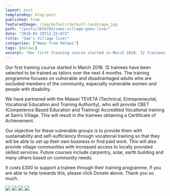 ```yaml
---
layout: post
templateKey: blog-post
published: true
featuredImage: /img/default/default-landscape.jpg
path: "/posts/2018/03/sams-village-goes-live/"
date: "2018-03-29T12:25:07Z"
title: "Sam's Village live!"
categories: ["News from Malawi"]
tags: [malawi]
excerpt: "Our first training course started in March 2018. 12 trainees have been selected to be trained as t..."
---
```


Our first training course started in March 2018. 12 trainees have been selected to be trained as tailors over the next 4 months. The training programme focuses on vulnerable and disadvantaged adults who are excluded members of the community, especially vulnerable women and people with disability.

We have partnered with the Malawi TEVETA (Technical, Entrepreneurial, Vocational Education and Training Authority), who will provide CBET (Competence Based Education and Training) Accredited Vocational training at Sam’s Village. This will result in the trainees obtaining a Certificate of Achievement.

Our objective for these vulnerable groups is to provide them with sustainability and self-sufficiency through vocational training so that they will be able to set up their own business or find paid work. This will also provide village communities with increased access to locally provided skilled services. Future courses include carpentry, solar, earth building and many others based on community needs.

It costs £300 to support a trainee through their training programme, if you are able to help towards this, please click Donate above. Thank you so much.

[![](https://f000.backblazeb2.com/file/avm-wp-uploads/2018/03/Tailoring-March-2018-3-300x225.jpg)](https://f000.backblazeb2.com/file/avm-wp-uploads/2018/03/Tailoring-March-2018-3.jpg) [![](https://f000.backblazeb2.com/file/avm-wp-uploads/2018/03/Tailoring-March-2018-4-300x225.jpg)](https://f000.backblazeb2.com/file/avm-wp-uploads/2018/03/Tailoring-March-2018-4.jpg) [![](https://f000.backblazeb2.com/file/avm-wp-uploads/2018/03/Tailoring-March-2018-1-300x225.jpg)](https://f000.backblazeb2.com/file/avm-wp-uploads/2018/03/Tailoring-March-2018-1.jpg) [![](https://f000.backblazeb2.com/file/avm-wp-uploads/2018/03/Tailoring-March-2018-2-300x225.jpg)](https://f000.backblazeb2.com/file/avm-wp-uploads/2018/03/Tailoring-March-2018-2.jpg)
